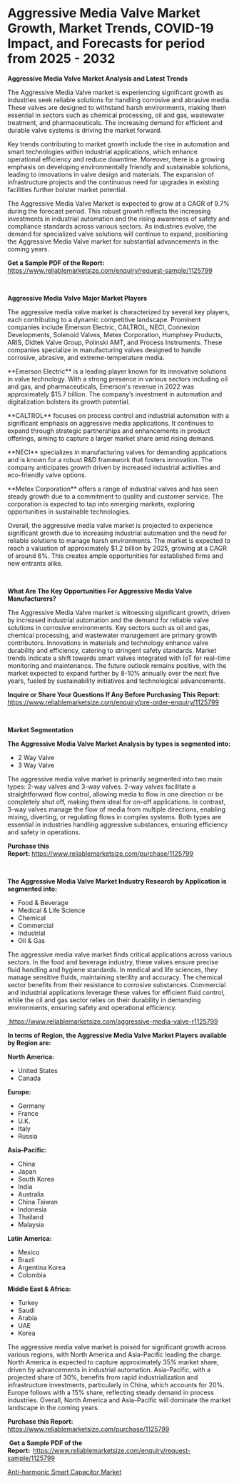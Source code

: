 <p><h1>Aggressive Media Valve Market Growth, Market Trends, COVID-19 Impact, and Forecasts for period from 2025 - 2032</h1></p><p><strong>Aggressive Media Valve Market Analysis and Latest Trends</strong></p>
<p><p>The Aggressive Media Valve market is experiencing significant growth as industries seek reliable solutions for handling corrosive and abrasive media. These valves are designed to withstand harsh environments, making them essential in sectors such as chemical processing, oil and gas, wastewater treatment, and pharmaceuticals. The increasing demand for efficient and durable valve systems is driving the market forward.</p><p>Key trends contributing to market growth include the rise in automation and smart technologies within industrial applications, which enhance operational efficiency and reduce downtime. Moreover, there is a growing emphasis on developing environmentally friendly and sustainable solutions, leading to innovations in valve design and materials. The expansion of infrastructure projects and the continuous need for upgrades in existing facilities further bolster market potential. </p><p>The Aggressive Media Valve Market is expected to grow at a CAGR of 9.7% during the forecast period. This robust growth reflects the increasing investments in industrial automation and the rising awareness of safety and compliance standards across various sectors. As industries evolve, the demand for specialized valve solutions will continue to expand, positioning the Aggressive Media Valve market for substantial advancements in the coming years.</p></p>
<p><strong>Get a Sample PDF of the Report:&nbsp;</strong> <a href="https://www.reliablemarketsize.com/enquiry/request-sample/1125799?utm_campaign=2299&utm_medium=2&utm_source=Github&utm_content=ia&utm_term=24022025&utm_id=aggressive-media-valve">https://www.reliablemarketsize.com/enquiry/request-sample/1125799</a></p>
<p>&nbsp;</p>
<p><strong>Aggressive Media Valve Major Market Players</strong></p>
<p><p>The aggressive media valve market is characterized by several key players, each contributing to a dynamic competitive landscape. Prominent companies include Emerson Electric, CALTROL, NECI, Connexion Developments, Solenoid Valves, Metex Corporation, Humphrey Products, ARIS, Didtek Valve Group, Polinski AMT, and Process Instruments. These companies specialize in manufacturing valves designed to handle corrosive, abrasive, and extreme-temperature media.</p><p>**Emerson Electric** is a leading player known for its innovative solutions in valve technology. With a strong presence in various sectors including oil and gas, and pharmaceuticals, Emerson's revenue in 2022 was approximately $15.7 billion. The company’s investment in automation and digitalization bolsters its growth potential.</p><p>**CALTROL** focuses on process control and industrial automation with a significant emphasis on aggressive media applications. It continues to expand through strategic partnerships and enhancements in product offerings, aiming to capture a larger market share amid rising demand.</p><p>**NECI** specializes in manufacturing valves for demanding applications and is known for a robust R&D framework that fosters innovation. The company anticipates growth driven by increased industrial activities and eco-friendly valve options.</p><p>**Metex Corporation** offers a range of industrial valves and has seen steady growth due to a commitment to quality and customer service. The corporation is expected to tap into emerging markets, exploring opportunities in sustainable technologies.</p><p>Overall, the aggressive media valve market is projected to experience significant growth due to increasing industrial automation and the need for reliable solutions to manage harsh environments. The market is expected to reach a valuation of approximately $1.2 billion by 2025, growing at a CAGR of around 6%. This creates ample opportunities for established firms and new entrants alike.</p></p>
<p>&nbsp;</p>
<p><strong>What Are The Key Opportunities For Aggressive Media Valve Manufacturers?</strong></p>
<p><p>The Aggressive Media Valve market is witnessing significant growth, driven by increased industrial automation and the demand for reliable valve solutions in corrosive environments. Key sectors such as oil and gas, chemical processing, and wastewater management are primary growth contributors. Innovations in materials and technology enhance valve durability and efficiency, catering to stringent safety standards. Market trends indicate a shift towards smart valves integrated with IoT for real-time monitoring and maintenance. The future outlook remains positive, with the market expected to expand further by 8-10% annually over the next five years, fueled by sustainability initiatives and technological advancements.</p></p>
<p><strong>Inquire or Share Your Questions If Any Before Purchasing This Report:</strong> <a href="https://www.reliablemarketsize.com/enquiry/pre-order-enquiry/1125799?utm_campaign=2299&utm_medium=2&utm_source=Github&utm_content=ia&utm_term=24022025&utm_id=aggressive-media-valve">https://www.reliablemarketsize.com/enquiry/pre-order-enquiry/1125799</a></p>
<p>&nbsp;</p>
<p><strong>Market Segmentation</strong></p>
<p><strong>The Aggressive Media Valve Market Analysis by types is segmented into:</strong></p>
<p><ul><li>2 Way Valve</li><li>3 Way Valve</li></ul></p>
<p><p>The aggressive media valve market is primarily segmented into two main types: 2-way valves and 3-way valves. 2-way valves facilitate a straightforward flow control, allowing media to flow in one direction or be completely shut off, making them ideal for on-off applications. In contrast, 3-way valves manage the flow of media from multiple directions, enabling mixing, diverting, or regulating flows in complex systems. Both types are essential in industries handling aggressive substances, ensuring efficiency and safety in operations.</p></p>
<p><strong>Purchase this Report:&nbsp;</strong><a href="https://www.reliablemarketsize.com/purchase/1125799?utm_campaign=2299&utm_medium=2&utm_source=Github&utm_content=ia&utm_term=24022025&utm_id=aggressive-media-valve">https://www.reliablemarketsize.com/purchase/1125799</a></p>
<p>&nbsp;</p>
<p><strong>The Aggressive Media Valve Market Industry Research by Application is segmented into:</strong></p>
<p><ul><li>Food & Beverage</li><li>Medical & Life Science</li><li>Chemical</li><li>Commercial</li><li>Industrial</li><li>Oil & Gas</li></ul></p>
<p><p>The aggressive media valve market finds critical applications across various sectors. In the food and beverage industry, these valves ensure precise fluid handling and hygiene standards. In medical and life sciences, they manage sensitive fluids, maintaining sterility and accuracy. The chemical sector benefits from their resistance to corrosive substances. Commercial and industrial applications leverage these valves for efficient fluid control, while the oil and gas sector relies on their durability in demanding environments, ensuring safety and operational efficiency.</p></p>
<p><a href="https://www.reliablemarketsize.com/aggressive-media-valve-r1125799?utm_campaign=2299&utm_medium=2&utm_source=Github&utm_content=ia&utm_term=24022025&utm_id=aggressive-media-valve">&nbsp;https://www.reliablemarketsize.com/aggressive-media-valve-r1125799</a></p>
<p><strong>In terms of Region, the Aggressive Media Valve Market Players available by Region are:</strong></p>
<p>
    <p> <strong> North America: </strong>
        <ul>
            <li>United States</li>
            <li>Canada</li>
        </ul>
        </p> 
    <p> <strong> Europe: </strong>
        <ul>
            <li>Germany</li>
            <li>France</li>
            <li>U.K.</li>
            <li>Italy</li>
            <li>Russia</li>
        </ul>
        </p> 
    <p> <strong> Asia-Pacific: </strong>
        <ul>
            <li>China</li>
            <li>Japan</li>
            <li>South Korea</li>
            <li>India</li>
            <li>Australia</li>
            <li>China Taiwan</li>
            <li>Indonesia</li>
            <li>Thailand</li>
            <li>Malaysia</li>
        </ul>
        </p> 
    <p> <strong> Latin America: </strong>
        <ul>
            <li>Mexico</li>
            <li>Brazil</li>
            <li>Argentina Korea</li>
            <li>Colombia</li>
        </ul>
        </p> 
    <p> <strong> Middle East & Africa: </strong>
        <ul>
            <li>Turkey</li>
            <li>Saudi</li>
            <li>Arabia</li>
            <li>UAE</li>
            <li>Korea</li>
        </ul>
    </p>
    </p>
<p><p>The aggressive media valve market is poised for significant growth across various regions, with North America and Asia-Pacific leading the charge. North America is expected to capture approximately 35% market share, driven by advancements in industrial automation. Asia-Pacific, with a projected share of 30%, benefits from rapid industrialization and infrastructure investments, particularly in China, which accounts for 20%. Europe follows with a 15% share, reflecting steady demand in process industries. Overall, North America and Asia-Pacific will dominate the market landscape in the coming years.</p></p>
<p><strong>Purchase this Report: </strong><a href="https://www.reliablemarketsize.com/purchase/1125799?utm_campaign=2299&utm_medium=2&utm_source=Github&utm_content=ia&utm_term=24022025&utm_id=aggressive-media-valve">https://www.reliablemarketsize.com/purchase/1125799</a></p>
<p>&nbsp;<strong>Get a Sample PDF of the Report:&nbsp;&nbsp;</strong><a href="https://www.reliablemarketsize.com/enquiry/request-sample/1125799?utm_campaign=2299&utm_medium=2&utm_source=Github&utm_content=ia&utm_term=24022025&utm_id=aggressive-media-valve">https://www.reliablemarketsize.com/enquiry/request-sample/1125799</a></p>
<p><strong></strong></p>
<p><p><a href="https://github.com/risingtrista99259/Market-Research-Report-List-1/blob/main/anti-harmonic-smart-capacitor-market.md?utm_campaign=2299&utm_medium=2&utm_source=Github&utm_content=ia&utm_term=24022025&utm_id=aggressive-media-valve">Anti-harmonic Smart Capacitor Market</a></p></p>